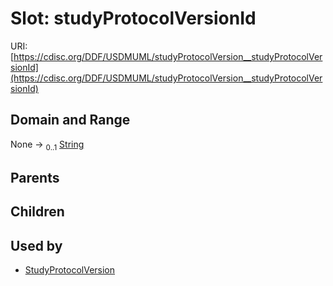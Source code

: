 
# Slot: studyProtocolVersionId




URI: [https://cdisc.org/DDF/USDMUML/studyProtocolVersion__studyProtocolVersionId](https://cdisc.org/DDF/USDMUML/studyProtocolVersion__studyProtocolVersionId)


## Domain and Range

None &#8594;  <sub>0..1</sub> [String](types/String.md)

## Parents


## Children


## Used by

 * [StudyProtocolVersion](StudyProtocolVersion.md)
